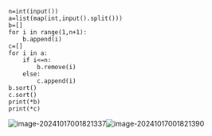 ```
n=int(input())
a=list(map(int,input().split()))
b=[]
for i in range(1,n+1):
    b.append(i)
c=[]
for i in a:
    if i<=n:
        b.remove(i)
    else:
        c.append(i)
b.sort()
c.sort()
print(*b)
print(*c)
```

![image-20241017001821337](C:\Users\huawei\AppData\Roaming\Typora\typora-user-images\image-20241017001821337.png)![image-20241017001821390](C:\Users\huawei\AppData\Roaming\Typora\typora-user-images\image-20241017001821390.png)